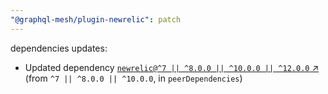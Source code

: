 ```yaml
---
"@graphql-mesh/plugin-newrelic": patch
---
```

dependencies updates:
  - Updated dependency [`newrelic@^7 || ^8.0.0 || ^10.0.0 || ^12.0.0` ↗︎](https://www.npmjs.com/package/newrelic/v/7.0.0) (from `^7 || ^8.0.0 || ^10.0.0`, in `peerDependencies`)
